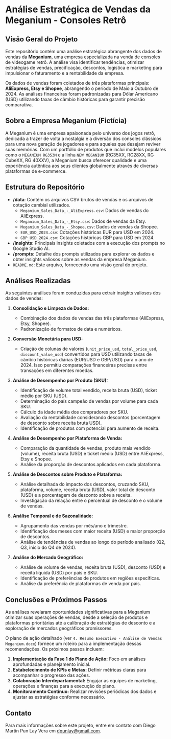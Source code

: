 
# Análise Estratégica de Vendas da Meganium - Consoles Retrô

## Visão Geral do Projeto

Este repositório contém uma análise estratégica abrangente dos dados de vendas da **Meganium**, uma empresa especializada na venda de consoles de videogame retrô. A análise visa identificar tendências, otimizar estratégias de vendas, precificação, descontos, logística e marketing para impulsionar o faturamento e a rentabilidade da empresa.

Os dados de vendas foram coletados de três plataformas principais: **AliExpress, Etsy e Shopee**, abrangendo o período de Maio a Outubro de 2024. As análises financeiras foram padronizadas para Dólar Americano (USD) utilizando taxas de câmbio históricas para garantir precisão comparativa.

## Sobre a Empresa Meganium (Fictícia)

A Meganium é uma empresa apaixonada pelo universo dos jogos retrô, dedicada a trazer de volta a nostalgia e a diversão dos consoles clássicos para uma nova geração de jogadores e para aqueles que desejam reviver suas memórias. Com um portfólio de produtos que inclui modelos populares como o `MEGANIUM RG353M` e a linha `NEW MEGANIUM` (RG35XX, RG28XX, RG CubeXX, RG 40XXV), a Meganium busca oferecer qualidade e uma experiência autêntica aos seus clientes globalmente através de diversas plataformas de e-commerce.

## Estrutura do Repositório

*   **/data**: Contém os arquivos CSV brutos de vendas e os arquivos de cotação cambial utilizados.
    *   `Meganium_Sales_Data_-_AliExpress.csv`: Dados de vendas do AliExpress.
    *   `Meganium_Sales_Data_-_Etsy.csv`: Dados de vendas da Etsy.
    *   `Meganium_Sales_Data_-_Shopee.csv`: Dados de vendas da Shopee.
    *   `EUR_USD_2024.csv`: Cotações históricas EUR para USD em 2024.
    *   `GBP_USD_2024.csv`: Cotações históricas GBP para USD em 2024.
*   **/insights**: Principais insights coletados com a execução dos prompts no Google Studio AI.
*   **/prompts**: Detalhe dos prompts utilizados para explorar os dados e obter insights valiosos sobre as vendas da empresa Meganium.
*   `README.md`: Este arquivo, fornecendo uma visão geral do projeto.

## Análises Realizadas

As seguintes análises foram conduzidas para extrair insights valiosos dos dados de vendas:

1.  **Consolidação e Limpeza de Dados:**
    *   Combinação dos dados de vendas das três plataformas (AliExpress, Etsy, Shopee).
    *   Padronização de formatos de data e numéricos.

2.  **Conversão Monetária para USD:**
    *   Criação de colunas de valores (`unit_price_usd`, `total_price_usd`, `discount_value_usd`) convertidos para USD utilizando taxas de câmbio históricas diárias (EUR/USD e GBP/USD) para o ano de 2024. Isso permitiu comparações financeiras precisas entre transações em diferentes moedas.

3.  **Análise de Desempenho por Produto (SKU):**
    *   Identificação de volume total vendido, receita bruta (USD), ticket médio por SKU (USD).
    *   Determinação do país campeão de vendas por volume para cada SKU.
    *   Cálculo da idade média dos compradores por SKU.
    *   Avaliação da rentabilidade considerando descontos (porcentagem de desconto sobre receita bruta USD).
    *   Identificação de produtos com potencial para aumento de receita.

4.  **Análise de Desempenho por Plataforma de Venda:**
    *   Comparação da quantidade de vendas, produto mais vendido (volume), receita bruta (USD) e ticket médio (USD) entre AliExpress, Etsy e Shopee.
    *   Análise da proporção de descontos aplicados em cada plataforma.

5.  **Análise de Descontos sobre Produto e Plataforma:**
    *   Análise detalhada do impacto dos descontos, cruzando SKU, plataforma, volume, receita bruta (USD), valor total de desconto (USD) e a porcentagem de desconto sobre a receita.
    *   Investigação da relação entre o percentual de desconto e o volume de vendas.

6.  **Análise Temporal e de Sazonalidade:**
    *   Agrupamento das vendas por mês/ano e trimestre.
    *   Identificação dos meses com maior receita (USD) e maior proporção de descontos.
    *   Análise de tendências de vendas ao longo do período analisado (Q2, Q3, início do Q4 de 2024).

7.  **Análise do Mercado Geográfico:**
    *   Análise de volume de vendas, receita bruta (USD), desconto (USD) e receita líquida (USD) por país e SKU.
    *   Identificação de preferências de produtos em regiões específicas.
    *   Análise da preferência de plataformas de venda por país.

## Conclusões e Próximos Passos

As análises revelaram oportunidades significativas para a Meganium otimizar suas operações de vendas, desde a seleção de produtos e plataformas prioritárias até a calibração de estratégias de desconto e a exploração de mercados geográficos promissores.

O plano de ação detalhado (ver `4. Resumo Executivo - Análise de Vendas Meganium.docx`) fornece um roteiro para a implementação dessas recomendações. Os próximos passos incluem:

1.  **Implementação da Fase 1 do Plano de Ação:** Foco em análises aprofundadas e planejamento inicial.
2.  **Estabelecimento de KPIs e Metas:** Definir métricas claras para acompanhar o progresso das ações.
3.  **Colaboração Interdepartamental:** Engajar as equipes de marketing, operações e finanças para a execução do plano.
4.  **Monitoramento Contínuo:** Realizar revisões periódicas dos dados e ajustar as estratégias conforme necessário.

## Contato

Para mais informações sobre este projeto, entre em contato com Diego Martin Pun Lay Vera em dpunlay@gmail.com.